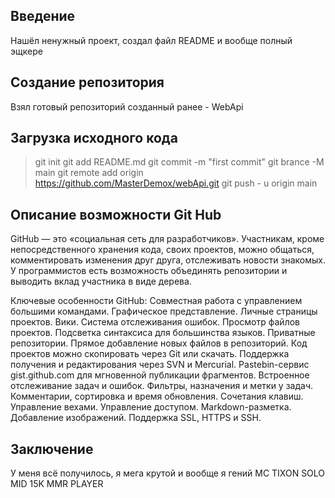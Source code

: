 
## Введение
Нашёл ненужный проект, создал файл README и вообще полный эщкере

## Создание репозитория
Взял готовый репозиторий созданный ранее - WebApi

## Загрузка исходного кода
> git init
> git add README.md
> git commit -m "first commit"
> git brance -M main
> git remote add origin https://github.com/MasterDemox/webApi.git
> git push - u origin main

## Описание возможности Git Hub
GitHub — это «социальная сеть для разработчиков». Участникам, кроме непосредственного хранения кода, своих проектов, можно общаться, комментировать изменения друг друга, отслеживать новости знакомых. У программистов есть возможность объединять репозитории и выводить вклад участника в виде дерева.

Ключевые особенности GitHub:
Совместная работа с управлением большими командами. Графическое представление. Личные страницы проектов. Вики. Система отслеживания ошибок. Просмотр файлов проектов. Подсветка синтаксиса для большинства языков. Приватные репозитории. Прямое добавление новых файлов в репозиторий. Код проектов можно скопировать через Git или скачать. Поддержка получения и редактирования через SVN и Mercurial. Pastebin-сервис gist.github.com для мгновенной публикации фрагментов. Встроенное отслеживание задач и ошибок. Фильтры, назначения и метки у задач. Комментарии, сортировка и время обновления. Сочетания клавиш. Управление вехами. Управление доступом. Markdown-разметка. Добавление изображений. Поддержка SSL, HTTPS и SSH.

## Заключение
У меня всё получилось, я мега крутой и вообще я гений
MC TIXON SOLO MID 15K MMR PLAYER
